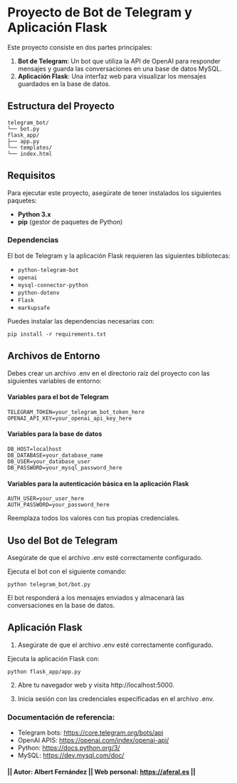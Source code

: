 # Proyecto de Bot de Telegram y Aplicación Flask

Este proyecto consiste en dos partes principales:

1. **Bot de Telegram**: Un bot que utiliza la API de OpenAI para responder mensajes y guarda las conversaciones en una base de datos MySQL.
2. **Aplicación Flask**: Una interfaz web para visualizar los mensajes guardados en la base de datos.

## Estructura del Proyecto
```
telegram_bot/
└── bot.py
flask_app/
├── app.py
└── templates/
└── index.html
```

## Requisitos

Para ejecutar este proyecto, asegúrate de tener instalados los siguientes paquetes:

- **Python 3.x**
- **pip** (gestor de paquetes de Python)

### Dependencias

El bot de Telegram y la aplicación Flask requieren las siguientes bibliotecas:

- `python-telegram-bot`
- `openai`
- `mysql-connector-python`
- `python-dotenv`
- `Flask`
- `markupsafe`

Puedes instalar las dependencias necesarias con:

```
pip install -r requirements.txt
```


## Archivos de Entorno
Debes crear un archivo .env en el directorio raíz del proyecto con las siguientes variables de entorno:


#### Variables para el bot de Telegram
```
TELEGRAM_TOKEN=your_telegram_bot_token_here
OPENAI_API_KEY=your_openai_api_key_here
```
#### Variables para la base de datos
```
DB_HOST=localhost
DB_DATABASE=your_database_name
DB_USER=your_database_user
DB_PASSWORD=your_mysql_password_here
```
#### Variables para la autenticación básica en la aplicación Flask
```
AUTH_USER=your_user_here
AUTH_PASSWORD=your_password_here
```

Reemplaza todos los valores con tus propias credenciales.

## Uso del Bot de Telegram
Asegúrate de que el archivo .env esté correctamente configurado.

Ejecuta el bot con el siguiente comando:
```
python telegram_bot/bot.py
```
El bot responderá a los mensajes enviados y almacenará las conversaciones en la base de datos.

## Aplicación Flask
1. Asegúrate de que el archivo .env esté correctamente configurado.

Ejecuta la aplicación Flask con:
```
python flask_app/app.py
```

2. Abre tu navegador web y visita http://localhost:5000.

3. Inicia sesión con las credenciales especificadas en el archivo .env.

### Documentación de referencia:
- Telegram bots: https://core.telegram.org/bots/api
- OpenAI APIS: https://openai.com/index/openai-api/
- Python: https://docs.python.org/3/
- MySQL: https://dev.mysql.com/doc/


#### || Autor: Albert Fernández || Web personal: https://aferal.es ||
